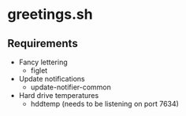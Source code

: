 # greetings.sh
## Requirements
- Fancy lettering
    - figlet
- Update notifications
    - update-notifier-common
- Hard drive temperatures
    - hddtemp (needs to be listening on port 7634)

